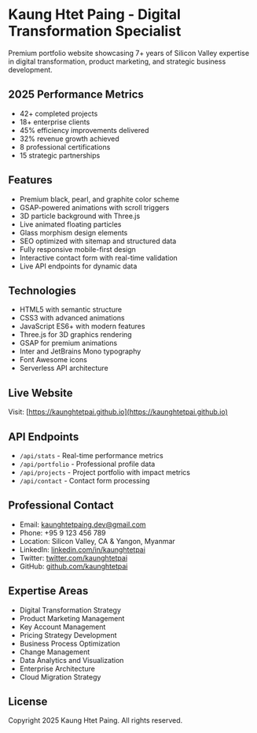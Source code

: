 # Kaung Htet Paing - Digital Transformation Specialist

Premium portfolio website showcasing 7+ years of Silicon Valley expertise in digital transformation, product marketing, and strategic business development.

## 2025 Performance Metrics

- 42+ completed projects
- 18+ enterprise clients
- 45% efficiency improvements delivered
- 32% revenue growth achieved
- 8 professional certifications
- 15 strategic partnerships

## Features

- Premium black, pearl, and graphite color scheme
- GSAP-powered animations with scroll triggers
- 3D particle background with Three.js
- Live animated floating particles
- Glass morphism design elements
- SEO optimized with sitemap and structured data
- Fully responsive mobile-first design
- Interactive contact form with real-time validation
- Live API endpoints for dynamic data

## Technologies

- HTML5 with semantic structure
- CSS3 with advanced animations
- JavaScript ES6+ with modern features
- Three.js for 3D graphics rendering
- GSAP for premium animations
- Inter and JetBrains Mono typography
- Font Awesome icons
- Serverless API architecture

## Live Website

Visit: [https://kaunghtetpai.github.io](https://kaunghtetpai.github.io)

## API Endpoints

- `/api/stats` - Real-time performance metrics
- `/api/portfolio` - Professional profile data
- `/api/projects` - Project portfolio with impact metrics
- `/api/contact` - Contact form processing

## Professional Contact

- Email: kaunghtetpaing.dev@gmail.com
- Phone: +95 9 123 456 789
- Location: Silicon Valley, CA & Yangon, Myanmar
- LinkedIn: [linkedin.com/in/kaunghtetpai](https://linkedin.com/in/kaunghtetpai)
- Twitter: [twitter.com/kaunghtetpai](https://twitter.com/kaunghtetpai)
- GitHub: [github.com/kaunghtetpai](https://github.com/kaunghtetpai)

## Expertise Areas

- Digital Transformation Strategy
- Product Marketing Management
- Key Account Management
- Pricing Strategy Development
- Business Process Optimization
- Change Management
- Data Analytics and Visualization
- Enterprise Architecture
- Cloud Migration Strategy

## License

Copyright 2025 Kaung Htet Paing. All rights reserved.